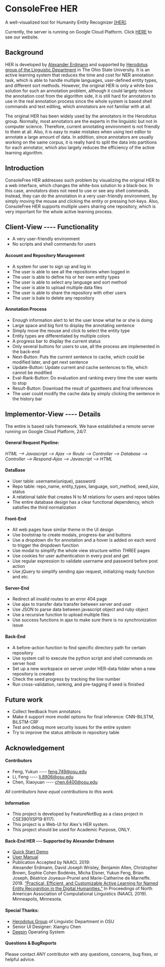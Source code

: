 # ConsoleFree HER
A well-visualized tool for Humanity Entity Recognizer [[HER]](https://github.com/alexerdmann/HER).

Currently, the server is running on Google Cloud Platform. Click [HERE](http://35.245.75.7:3000) to see our website.

## Background
HER is developed by [Alexander Erdmann](ae1541@nyu.edu) and supported by [Herodotus group of the Linguistic Department](https://u.osu.edu/herodotos/) 
in The Ohio State University. It is an active learning system that reduces the time and cost for NER annotation task, 
which is able to handle multiple languages, user-defined entity types, and different sort methods. 
However, the original HER is only a white box solution for such an annotation problem, although it could largely 
reduce the annotation cost from the algorithm side, it is still hard for annotators to use in the real annotation process 
since the whole system is based shell commands and text editing, which annotators are not familiar with at all.

The original HER has been widely used by the annotators in the Herodotus group. Normally, most annotators are the experts 
in the linguistic but not in computer science. Therefore, current annotating environment is not friendly to them at all. Also, 
it is easy to make mistakes when using text editor to annotate a large amount of data. In addition, since annotators are 
usually working on the same corpus, it is really hard to split the data into partitions for each annotator, which also 
largely reduces the efficiency of the active learning algorithm.


## Introduction
ConsoleFree HER addresses such problem by visualizing the original HER to a web interface, which changes the 
white-box solution to a black-box. In this case, annotators does not need to use or see any shell commands. Instead, they
can do the annotation in a very user-friendly environment, by simply moving the mouse and clicking the entity or pressing hot-keys. Also, 
ConsoleFree HER supports multiple users sharing one repository, which is very important for the whole active learning process. 

## Client-View ---- Functionality
* A very user-friendly environment
* No scripts and shell commands for users
#### Account and Repository Management
* A system for user to sign up and log in
* The user is able to see all the repositories when logged in
* The user is able to define his or her own entity types
* The user is able to select any language and sort method
* The user is able to upload multiple data files
* The user is able to share the repository with other users
* The user is bale to delete any repository

#### Annotation Process
* Enough information alert to let the user know what he or she is doing
* Large space and big font to display the annotating sentence
* Simply move the mouse and click to select the entity type
* Entity types are differentiated by multiple colors
* A progress bar to display the current status
* Only several buttons for users to use, all the process are implemented in the back-end
* Next-Button: Puts the current sentence to cache, which could be modified later, and get next sentence
* Update-Button: Update current and cache sentences to file, which cannot be modified
* Eval-Rank-Button: Do evaluation and ranking every time the user wants to stop
* Result-Button: Download the result of gazetteers and final inferences 
* The user could modify the cache data by simply clicking the sentence in the history bar

## Implementor-View ---- Details
The entire is based rails framework. We have established a remote server running on Google Cloud Platform, 24/7.

#### General Request Pipeline:  
*HTML --> Javascript --> Ajax --> Route --> Controller --> Database --> Controller --> Respond-Ajax --> Javascript --> HTML*
#### DataBase
* User table: username(unique), password
* Repo table: repo_name, entity_types, language, sort_method, seed_size, status
* A relational table that creates N to M relations for users and repos tables
* The entire database design has a clear functional dependency, which satisfies the third normalization

#### Front-End
* All web pages have similar theme in the UI design
* Use bootstrap to create modals, progress-bar and buttons
* Use a dropdown div for annotation and a hover is added on each word to trigger the dropdown function
* Use modal to simplify the whole view structure within *THREE* pages
* Use cookies for user authentication in every post and get
* Use regular expression to validate username and password before post action
* Use jQuery to simplify sending ajax request, initializing ready function and etc.
#### Server-End
* Redirect all invalid routes to an error 404 page
* Use ajax to transfer data transfer between server and user
* Use JSON to parse data between javascript object and ruby object
* Use a recursive function to upload multiple files 
* Use success functions in ajax to make sure there is no synchronization issue
#### Back-End
* A before-action function to find specific directory path for certain repository
* Use system call to execute the python script and shell commands on server host
* Set up a new workspace on server under HER-data folder when a new repository is created
* Check the seed progress by tracking the line number
* Run cross-validation, ranking, and pre-tagging if seed is finished

## Future work
* Collect feedback from annotators
* Make it support more model options for final inference: CNN-BiLSTM, BiLSTM-CRF
* Test and debug more security issues for the entire system
* Try to improve the status attribute in repository table

## Acknowledgement
#### Contributors
* Feng, Yukun ---- [feng.749@osu.edu](feng.749@osu.edu)
* Li, Feng ---- [li.8906@osu.edu](li.8906@osu.edu)  
* Chen, Xiaoyuan ---- [chen.6400@osu.edu](chen.6400@osu.edu)

*All contributors have equal contributions to this work.*

#### Information
* This project is developed by FeatureNotBug as a class project in CSE3901(SP19 8117).
* This project is a Web-UI for Alex's HER system.  
* This project should be used for Academic Purpose, ONLY.  
#### Back-End HER --- Supported by Alexander Erdmann
* [Quick Start Demo](https://github.com/alexerdmann/HER)
* [User Manual](https://github.com/alexerdmann/HER/blob/master/Scripts/Docs/Manual.md)
* Publication Accepted by NAACL 2019:  
Alexander Erdmann, David Joseph Wrisley, Benjamin Allen, Christopher Brown, Sophie Cohen Bodénès, Micha Elsner, Yukun Feng, Brian Joseph, Béatrice Joyeaux-Prunel and Marie-Catherine de Marneffe. 2019. [“Practical, Efficient, and Customizable Active Learning for Named Entity Recognition in the Digital Humanities.”](https://github.com/alexerdmann/HER/blob/master/HER_NAACL2019_preprint.pdf) In Proceedings of North American Association of Computational Linguistics (NAACL 2019). Minneapolis, Minnesota.

#### Special Thanks:
* [Herodotus Group](https://u.osu.edu/herodotos/) of Linguistic Department in OSU
* Senior UI Designer: Xiangru Chen
* [Deepin](https://www.deepin.org/en/) Operating System

#### Questions & BugReports
Please contact ANY contributor with any questions, concerns, bug fixes, or helpful advice.